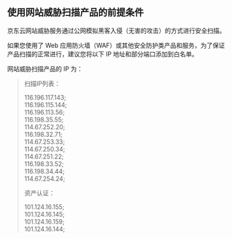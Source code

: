 
## 使用网站威胁扫描产品的前提条件

京东云网站威胁服务通过公网模拟黑客入侵（无害的攻击）的方式进行安全扫描。

如果您使用了 Web 应用防火墙（WAF）或其他安全防护类产品和服务，为了保证产品扫描的正常进行，建议您将以下 IP 地址和部分端口添加到白名单。

网站威胁扫描产品的 IP 为：

> 扫描IP列表：
>
> 116.196.117.143;<br>
> 116.196.115.144;<br>
> 116.196.113.56;<br>116.198.35.55;<br>
> 114.67.252.20;<br>
> 116.198.32.71;<br>
> 114.67.253.33;<br>
> 114.67.250.34;<br>
> 114.67.251.22;<br>
> 116.198.33.52;<br>
> 116.198.34.44;<br>
> 114.67.254.24;<br>
>
> 资产认证：
>
> 101.124.16.155;<br>
> 101.124.16.145;<br>
> 101.124.16.159;<br>
> 101.124.16.144;<br>

